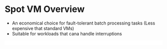 # Spot VM Overview

* An economical choice for fault-tolerant batch processing tasks (Less expensive that standard VMs)
* Suitable for workloads that cana handle interruptions

![](https://github.com/JonmarCorpuz/LetsLearn/blob/main/Assets/Whitespace.png)
